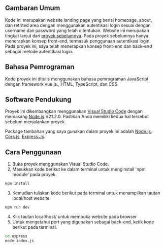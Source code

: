 ## Gambaran Umum

Kode ini merupakan website landing page yang berisi homepage, about, dan retrited area dengan menggunakan autentikasi login sesuai dengan username dan password yang telah ditentukan. Website ini merupakan tingkat lanjut dari [proyek sebelumnya](https://github.com/alyazzr/project2-loginbutton). Pada proyek sebelumnya hanya menerapkan konsep front-end, termasuk penggunaan autentikasi login. Pada proyek ini, saya telah menerapkan konsep front-end dan back-end sebagai metode autentikasi login.

## Bahasa Pemrograman

Kode proyek ini ditulis menggunakan bahasa pemrograman JavaScript dengan framework vue.js., HTML, TypeScript, dan CSS.

## Software Pendukung

Proyek ini dikembangkan menggunakan [Visual Studio Code](https://code.visualstudio.com/download) dengan memasang [Node.js](https://nodejs.org) V21.2.0. Pastikan Anda memiliki kedua hal tersebut sebelum menjalankan proyek.

Package tambahan yang saya gunakan dalam proyek ini adalah [Node.js](https://nodejs.org/en), [Cors.js](https://www.npmjs.com/package/cors), [Express.Js](https://expressjs.com/en/starter/installing.html).

## Cara Penggunaan

1. Buka proyek menggunakan Visual Studio Code.
2. Masukkan kode berikut ke dalam terminal untuk menginstall 'npm module' pada proyek.
```sh
npm install
```
3. Kemudian tuliskan kode berikut pada terminal untuk menampilkan tautan local/host website
```sh
npm run dev
```
4. Klik tautan local/host/ untuk membuka website pada browser
5. Untuk mengetahui port yang digunakan sebagai back-end, ketik kode berikut pada terminal.
```sh
cd express
node index.js
```
